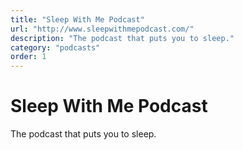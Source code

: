 ```yaml
---
title: "Sleep With Me Podcast"
url: "http://www.sleepwithmepodcast.com/"
description: "The podcast that puts you to sleep."
category: "podcasts"
order: 1
---
```


# Sleep With Me Podcast

The podcast that puts you to sleep.
